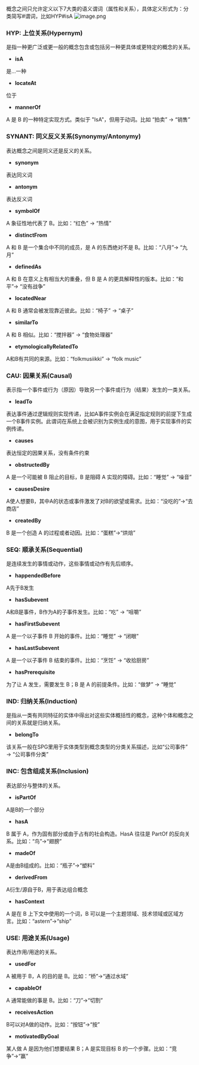 概念之间只允许定义以下7大类的语义谓词（属性和关系），具体定义形式为：分类简写#谓词，比如HYP#isA
![image.png](https://intranetproxy.alipay.com/skylark/lark/0/2023/png/53323/1701768835821-80286d65-550f-471f-b38e-374a873a40c0.png#clientId=uf9772733-386c-4&from=paste&height=515&id=u8a68b2c0&originHeight=515&originWidth=1200&originalType=binary&ratio=1&rotation=0&showTitle=false&size=288772&status=done&style=none&taskId=ub768ab04-6810-4e9a-b4b8-a2b139149d9&title=&width=1200)

### HYP: 上位关系(Hypernym)

是指一种更广泛或更一般的概念包含或包括另一种更具体或更特定的概念的关系。

- **isA**

是...一种

- **locateAt**

位于

- **mannerOf**

A 是 B 的一种特定实现方式。类似于 "IsA"，但用于动词。比如 “拍卖” → “销售”

### SYNANT: 同义反义关系(Synonymy/Antonymy)

表达概念之间是同义还是反义的关系。

- **synonym**

表达同义词

- **antonym**

表达反义词

- **symbolOf**

A 象征性地代表了 B。比如：“红色” → “热情”

- **distinctFrom**

A 和 B 是一个集合中不同的成员，是 A 的东西绝对不是 B。比如：“八月”→ “九月”

- **definedAs**

A 和 B 在意义上有相当大的重叠，但 B 是 A 的更具解释性的版本。比如：“和平”→ “没有战争”

- **locatedNear**

A 和 B 通常会被发现靠近彼此。比如：“椅子” → “桌子”

- **similarTo**

A 和 B 相似。比如：“搅拌器” → “食物处理器”

- **etymologicallyRelatedTo**

A和B有共同的来源。比如：“folkmusiikki” → “folk music”

### CAU: 因果关系(Causal)

表示指一个事件或行为（原因）导致另一个事件或行为（结果）发生的一类关系。

- **leadTo**

表达事件通过逻辑规则实现传递，比如A事件实例会在满足指定规则的前提下生成一个B事件实例。此谓词在系统上会被识别为实例生成的意图，用于实现事件的实例传递。

- **causes**

表达恒定的因果关系，没有条件约束

- **obstructedBy**

A 是一个可能被 B 阻止的目标，B 是阻碍 A 实现的障碍。比如：“睡觉” → “噪音”

- **causesDesire**

A使人想要B，其中A的状态或事件激发了对B的欲望或需求。比如：“没吃的”→“去商店”

- **createdBy**

B 是一个创造 A 的过程或者动因。比如：“蛋糕”→“烘焙”

### SEQ: 顺承关系(Sequential)

是连续发生的事情或动作，这些事情或动作有先后顺序。

- **happendedBefore**

A先于B发生

- **hasSubevent**

A和B是事件，B作为A的子事件发生。比如：“吃” → “咀嚼”

- **hasFirstSubevent**

A 是一个以子事件 B 开始的事件。比如：“睡觉” → “闭眼”

- **hasLastSubevent**

A 是一个以子事件 B 结束的事件。比如：“烹饪” → “收拾厨房”

- **hasPrerequisite**

为了让 A 发生，需要发生 B；B 是 A 的前提条件。比如：“做梦” → “睡觉”

### IND: 归纳关系(Induction)

是指从一类有共同特征的实体中得出对这些实体概括性的概念，这种个体和概念之间的关系就是归纳关系。

- **belongTo**

该关系一般在SPG里用于实体类型到概念类型的分类关系描述，比如“公司事件” → “公司事件分类”

### INC: 包含组成关系(Inclusion)

表达部分与整体的关系。

- **isPartOf**

A是B的一个部分

- **hasA**

B 属于 A，作为固有部分或由于占有的社会构造。HasA 往往是 PartOf 的反向关系。比如：“鸟”→“翅膀”

- **madeOf**

A是由B组成的。比如：“瓶子”→“塑料”

- **derivedFrom**

A衍生/源自于B，用于表达组合概念

- **hasContext**

A 是在 B 上下文中使用的一个词，B 可以是一个主题领域、技术领域或区域方言。比如：“astern”→“ship”

### USE: 用途关系(Usage)

表达作用/用途的关系。

- **usedFor**

A 被用于 B，A 的目的是 B。比如：“桥”→“通过水域”

- **capableOf**

A 通常能做的事是 B。比如：“刀”→“切割”

- **receivesAction**

B可以对A做的动作。比如：“按钮”→“按”

- **motivatedByGoal**

某人做 A 是因为他们想要结果 B；A 是实现目标 B 的一个步骤。比如：“竞争”→“赢”
